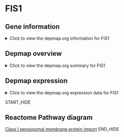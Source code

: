<h1>FIS1</h1>

<h2>Gene information</h2>
<details>
  <summary>Click to view the depmap.org information for FIS1</summary>
  <iframe src="https://depmap.org/portal/gene/FIS1?tab=about" style="border:none;width:100%;height:800px"></iframe>
</details>

<h2>Depmap overview</h2>
<details>
  <summary>Click to view the depmap.org summary for FIS1</summary>
  <iframe src="https://depmap.org/portal/gene/FIS1?tab=overview" style="border:none;width:100%;height:800px"></iframe>
</details>

<h2>Depmap expression</h2>
<details>
  <summary>Click to view the depmap.org expression data for FIS1</summary>
  <iframe src="https://depmap.org/portal/gene/FIS1?tab=characterization" style="border:none;width:100%;height:800px"></iframe>
</details>


START_HIDE
<h2>Reactome Pathway diagram</h2>
<a href="https://reactome.org/PathwayBrowser/#/R-HSA-9603798">Class I peroxisomal membrane protein import</a>
END_HIDE


